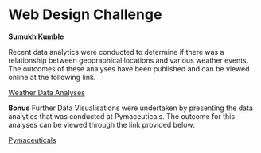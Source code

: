 # Web Design Challenge

**Sumukh Kumble**

Recent data analytics were conducted to determine if there was a relationship between geopraphical locations and various weather events. The outcomes of these analyses have been published and can be viewed online at the following link.

[Weather Data Analyses](https://skumble27.github.io/Web-Design-Challenge/WebVisualizations/index.html)

**Bonus**
Further Data Visualisations were undertaken by presenting the data analytics that was conducted at Pymaceuticals. The outcome for this analyses can be viewed through the link provided below:

[Pymaceuticals](https://skumble27.github.io/Web-Design-Challenge/WebVisualizations/bonus.html)

